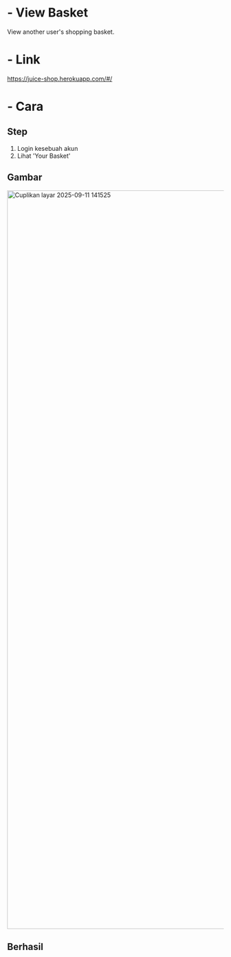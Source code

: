 # - View Basket
View another user's shopping basket.

# - Link
https://juice-shop.herokuapp.com/#/

# - Cara

## Step
1. Login kesebuah akun
2. Lihat 'Your Basket'

## Gambar
<img width="2879" height="1715" alt="Cuplikan layar 2025-09-11 141525" src="https://github.com/user-attachments/assets/8531fb01-fdb4-4460-92e8-a224412349a6" />

## Berhasil
